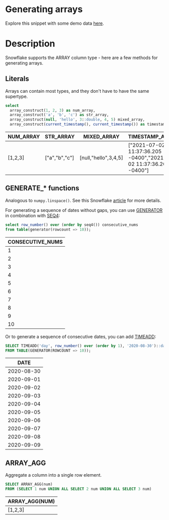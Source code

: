 # Generating arrays

Explore this snippet with some demo data [here](https://count.co/n/PeGMQjXNBBq?vm=e).

# Description

Snowflake supports the ARRAY column type - here are a few methods for generating arrays.

## Literals

Arrays can contain most types, and they don't have to have the same supertype. 

```sql
select
  array_construct(1, 2, 3) as num_array,
  array_construct('a', 'b', 'c') as str_array,
  array_construct(null, 'hello', 3::double, 4, 5) mixed_array,
  array_construct(current_timestamp(), current_timestamp()) as timestamp_array
```
| NUM_ARRAY | STR_ARRAY     | MIXED_ARRAY          | TIMESTAMP_ARRAY |
| --------- | ------------- | -------------------- | --------------- |
| [1,2,3]   | ["a","b","c"] | [null,"hello",3,4,5] | ["2021-07-02 11:37:36.205 -0400","2021-07-02 11:37:36.205 -0400"] |

## GENERATE_* functions
Analogous to `numpy.linspace()`.
See this Snowflake [article](https://community.snowflake.com/s/article/Generate-gap-free-sequences-of-numbers-and-dates) for more details.


For generating a sequence of dates without gaps, you can use [GENERATOR](https://docs.snowflake.com/en/sql-reference/functions/generator.html) in combination with [SEQ4](https://docs.snowflake.com/en/sql-reference/functions/seq1.html): 

```sql
select row_number() over (order by seq4()) consecutive_nums
from table(generator(rowcount => 10));
```
| CONSECUTIVE_NUMS |
| ---------------- |
| 1                |
| 2                |
| 3                |
| 4                |
| 5                |
| 6                |
| 7                |
| 8                |
| 9                |
| 10               |

Or to generate a sequence of consecutive dates, you can add [TIMEADD](https://docs.snowflake.com/en/sql-reference/functions/timeadd.html): 

```sql
SELECT TIMEADD('day', row_number() over (order by 1), '2020-08-30')::date date 
FROM TABLE(GENERATOR(ROWCOUNT => 10));
```
| DATE       |
| ---------- |
| 2020-08-30 |
| 2020-09-01 |
| 2020-09-02 |
| 2020-09-03 |
| 2020-09-04 |
| 2020-09-05 |
| 2020-09-06 |
| 2020-09-07 |
| 2020-09-08 |
| 2020-09-09 |

## ARRAY_AGG
Aggregate a column into a single row element.

```sql
SELECT ARRAY_AGG(num)
FROM (SELECT 1 num UNION ALL SELECT 2 num UNION ALL SELECT 3 num)
```
| ARRAY_AGG(NUM) |
| -------------- |
| [1,2,3]        |
